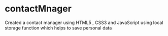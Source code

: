# contactMnager
Created a contact manager using HTML5 , CSS3 and JavaScript using local storage function which helps to save personal data
